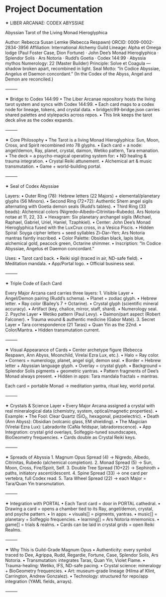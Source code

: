 # Project Documentation

✦ LIBER ARCANAE: CODEX ABYSSIAE

Abyssian Tarot of the Living Monad Hieroglyphica

Author: Rebecca Susan Lemke (Rebecca Respawn)
ORCID: 0009-0002-2834-3956
Affiliation: International Alchemy Guild
Lineage: Alpha et Omega lodge (Paul Foster Case, Dion Fortune) · John Dee’s Monad Hieroglyphica · Splendor Solis · Ars Notoria · Rudd’s Goetia · Codex 144:99 · Abyssia mythos
Numerology: 22 (Master Builder)
Principle: Solve et Coagula — shadow broken apart, recombined in light.
Seal Motto: “In Codice Abyssiae, Angelus et Daemon concordant.”
(In the Codex of the Abyss, Angel and Demon are reconciled.)

⸻

✦ Bridge to Codex 144:99
    • The Liber Arcanae repository hosts the living tarot system and syncs with Codex 144:99.
    • Each card maps to a codex node for lineage, tokens, and crystal data.
    • bridge/c99-bridge.json carries shared palettes and stylepacks across repos.
    • This link keeps the tarot deck alive as the codex expands.

⸻

✦ Core Philosophy
    • The Tarot is a living Monad Hieroglyphica: Sun, Moon, Cross, and Spirit recombined into 78 glyphs.
    • Each card = a node: angel/demon, Ray, planet, crystal, daimon, Wetiko pattern, Tara emanation.
    • The deck = a psycho-magical operating system for:
    • ND healing & trauma integration.
    • Crystal Reiki attunement.
    • Alchemical art & music transmutation.
    • Game + world-building portal.

⸻

✦ Seal of Codex Abyssiae

Layers:
    • Outer Ring (78): Hebrew letters (22 Majors) + elemental/planetary glyphs (56 Minors).
    • Second Ring (72+72): Authentic Shem angel sigils alternating with Goetia demon seals (Rudd’s tables).
    • Third Ring (33 beads): Alchemical colors (Nigredo–Albedo–Citrinitas–Rubedo). Ars Notoria notae at 11, 22, 33.
    • Hexagram: Six planetary archangel sigils (Michael, Raphael, Gabriel, Uriel, Haniel, Tzaphkiel).
    • Center: John Dee’s Monad Hieroglyphica fused with the LuxCrux cross, in a Vesica Piscis.
    • Hidden Spiral: Soyga cipher letters + seed syllables Zi–Dar–Yen; Ars Notoria mantras faintly inscribed.
    • Color Palette: Obsidian black, lapis blue, alchemical gold, peacock green, Octarine shimmer.
    • Inscription: “In Codice Abyssiae, Angelus et Daemon concordant.”

Uses:
    • Tarot card back.
    • Reiki sigil (traced in air, ND-safe field).
    • Meditation mandala.
    • App/Portal logo.
    • Official business seal.

⸻

✦ Triple Code of Each Card

Every Major Arcana card carries three layers:
    1. Visible Layer
        • Angel/Demon pairing (Rudd’s schema).
        • Planet + zodiac glyph.
        • Hebrew letter.
        • Ray color (Bailey’s 7 + Octarine).
        • Crystal glyph (scientific mineral accuracy).
        • Artifact (key, chalice, mirror, staff, shard).
        • Numerology seal.
    2. Psyche Layer
        • Wetiko pattern (Paul Levy).
        • Daimon/part aspect (Robert Falconer).
        • Trauma wound & authentic medicine (Gabor Maté).
    3. Secret Layer
        • Tara correspondence (21 Taras) + Quan Yin as the 22nd.
        • Color/Mantra.
        • Hidden transmutation current.

⸻

✦ Visual Appearance of Cards
    • Center archetype figure (Rebecca Respawn, Ann Abyss, Moonchild, Virelai Ezra Lux, etc.).
    • Halo = Ray color.
    • Corners = numerology, planet, angel sigil, demon seal.
    • Border = Hebrew letter + Abyssian language glyph.
    • Overlay = crystal glyph.
    • Background = Splendor Solis pigments + geometric yantras.
    • Pattern fragments of Dee’s Monad always present.
    • Hidden in apps: Tara mandala fractals + mantras.

Each card = portable Monad → meditation yantra, ritual key, world portal.

⸻

✦ Crystals & Science Layer
    • Every Major Arcana assigned a crystal with real mineralogical data (chemistry, system, optical/magnetic properties).
    • Example:
    • The Fool: Clear Quartz (SiO₂, hexagonal, piezoelectric).
    • Death (Ann Abyss): Obsidian (volcanic glass, EM shielding).
    • The Magician (Virelai Ezra Lux): Labradorite (CaNa feldspar, labradorescence).
    • App Integration: crystal grid overlays, Solfeggio-tuned soundscapes, BioGeometry frequencies.
    • Cards double as Crystal Reiki keys.

⸻

✦ Spreads of Abyssia
    1. Magnum Opus Spread (4) → Nigredo, Albedo, Citrinitas, Rubedo (alchemical completion).
    2. Monad Spread (5) → Sun, Moon, Cross, Fire/Spirit, Self.
    3. Double Tree Spread (10+22) → Sephiroth + paths, initiatory ascent/descent.
    4. Spine Spread (33) → one card per vertebra, full Codex read.
    5. Tara Wheel Spread (22) → each Major = Tara/Quan Yin transmutation.

⸻

✦ Integration with PORTAL
    • Each Tarot card = door in PORTAL cathedral.
    • Drawing a card = opens a chamber tied to its Ray, angel/demon, crystal, and psyche pattern.
    • In apps:
        • visuals[] = pigments, yantras.
        • music[] = planetary + Solfeggio frequencies.
        • learning[] = Ars Notoria mnemonics.
        • game[] = trials & realms.
    • Cards can be laid in crystal grids = open Reiki Realms.

⸻

✦ Why This is Guild-Grade Magnum Opus
    • Authenticity: every symbol traced to Dee, Agrippa, Rudd, Regardie, Fortune, Case, Splendor Solis, Ars Notoria.
    • Transmutation: integrates Taras, Quan Yin, Violet Flame.
    • Trauma-healing: Wetiko, IFS, ND-safe pacing.
    • Crystal science: mineralogy + BioGeometry frequencies.
    • Art: museum-grade lineage (Hilma af Klint, Carrington, Andrew Gonzalez).
    • Technology: structured for repo/app integration (YAML fields, arrays).

⸻
